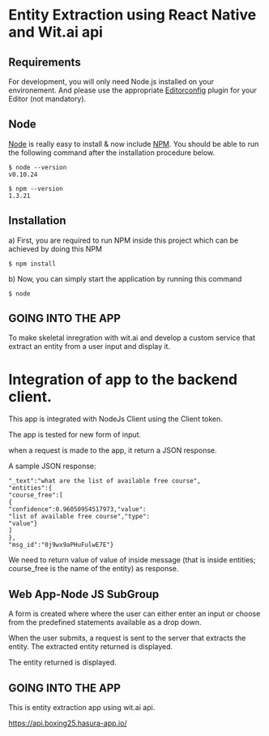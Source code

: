 # Entity Extraction using React Native and Wit.ai api

## Requirements

For development, you will only need Node.js installed on your environement.
And please use the appropriate [Editorconfig](http://editorconfig.org/) plugin for your Editor (not mandatory).

## Node

[Node](http://nodejs.org/) is really easy to install & now include [NPM](https://npmjs.org/).
You should be able to run the following command after the installation procedure
below.

    $ node --version
    v0.10.24

    $ npm --version
    1.3.21

## Installation

a) First, you are required to run NPM inside this project which can be achieved by doing this NPM

    $ npm install

b) Now, you can simply start the application by running this command 

    $ node
 ## GOING INTO THE APP
To make skeletal inregration with wit.ai and develop a custom service that extract an entity from a user input and display it.

# Integration of app to the backend client.
This app is integrated with NodeJs Client using the Client token.

The app is tested for new form of input.

when a request is made to the app, it return a JSON response.

A sample JSON response:

```{
"_text":"what are the list of available free course",
"entities":{
"course_free":[
{
"confidence":0.96050954517973,"value":
"list of available free course","type":
"value"}
]
},
"msg_id":"0j9wx9aPHuFulwE7E"}
```
We need to return value of value of inside message (that is inside entities; course_free is the name of the entity) as response.

## Web App-Node JS SubGroup

A form is created where where the user can either enter an input or choose from the predefined statements available as a drop down.

When the user submits, a request is sent to the server that extracts the entity. The extracted entity returned is displayed.

The entity returned is displayed.

## GOING INTO THE APP

This is entity extraction app using wit.ai api.

https://api.boxing25.hasura-app.io/

   
